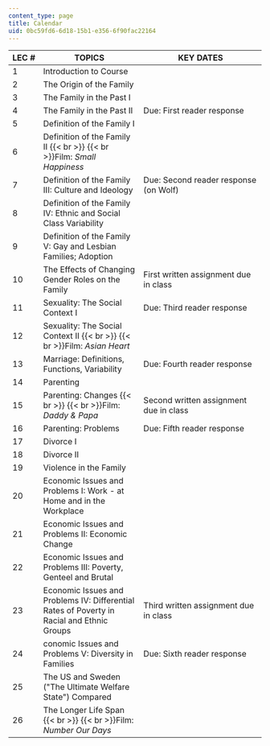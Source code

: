 ```yaml
---
content_type: page
title: Calendar
uid: 0bc59fd6-6d18-15b1-e356-6f90fac22164
---
```


| LEC # | TOPICS | KEY DATES |
| --- | --- | --- |
| 1 | Introduction to Course |  |
| 2 | The Origin of the Family |  |
| 3 | The Family in the Past I |  |
| 4 | The Family in the Past II | Due: First reader response |
| 5 | Definition of the Family I |  |
| 6 | Definition of the Family II  {{< br >}}  {{< br >}}Film: _Small Happiness_ |  |
| 7 | Definition of the Family III: Culture and Ideology | Due: Second reader response (on Wolf) |
| 8 | Definition of the Family IV: Ethnic and Social Class Variability |  |
| 9 | Definition of the Family V: Gay and Lesbian Families; Adoption |  |
| 10 | The Effects of Changing Gender Roles on the Family | First written assignment due in class |
| 11 | Sexuality: The Social Context I | Due: Third reader response |
| 12 | Sexuality: The Social Context II  {{< br >}}  {{< br >}}Film: _Asian Heart_ |  |
| 13 | Marriage: Definitions, Functions, Variability | Due: Fourth reader response |
| 14 | Parenting |  |
| 15 | Parenting: Changes  {{< br >}}  {{< br >}}Film: _Daddy & Papa_ | Second written assignment due in class |
| 16 | Parenting: Problems | Due: Fifth reader response |
| 17 | Divorce I |  |
| 18 | Divorce II |  |
| 19 | Violence in the Family |  |
| 20 | Economic Issues and Problems I: Work - at Home and in the Workplace |  |
| 21 | Economic Issues and Problems II: Economic Change |  |
| 22 | Economic Issues and Problems III: Poverty, Genteel and Brutal |  |
| 23 | Economic Issues and Problems IV: Differential Rates of Poverty in Racial and Ethnic Groups | Third written assignment due in class |
| 24 | conomic Issues and Problems V: Diversity in Families | Due: Sixth reader response |
| 25 | The US and Sweden ("The Ultimate Welfare State") Compared |  |
| 26 | The Longer Life Span  {{< br >}}  {{< br >}}Film: _Number Our Days_ |